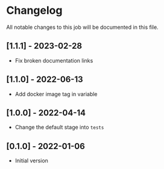 # Changelog
All notable changes to this job will be documented in this file.

## [1.1.1] - 2023-02-28
* Fix broken documentation links

## [1.1.0] - 2022-06-13
* Add docker image tag in variable 

## [1.0.0] - 2022-04-14
* Change the default stage into `tests`

## [0.1.0] - 2022-01-06
* Initial version